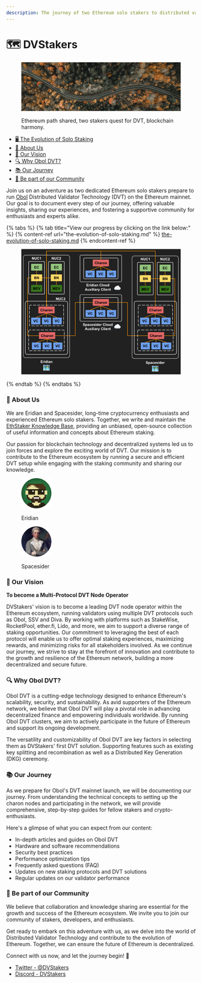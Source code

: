 ```yaml
---
description: The journey of two Ethereum solo stakers to distributed validator staking.
---
```


# 🗺 DVStakers

<figure><img src=".gitbook/assets/Road.jpg" alt="Image of a road"><figcaption><p>Ethereum path shared, two stakers quest for DVT, blockchain harmony.</p></figcaption></figure>

* [🖥 The Evolution of Solo Staking](the-evolution-of-solo-staking.md)
* [🚀 About Us](./#about-us)
* [🎯 Our Vision](./#our-vision)
* [🔍 Why Obol DVT?](./#why-obol-dvt)
* [📚 Our Journey](./#our-journey)
* [💬 Be part of our Community](./#be-part-of-our-community)

Join us on an adventure as two dedicated Ethereum solo stakers prepare to run [Obol](https://obol.tech/) Distributed Validator Technology (DVT) on the Ethereum mainnet. Our goal is to document every step of our journey, offering valuable insights, sharing our experiences, and fostering a supportive community for enthusiasts and experts alike.

{% tabs %}
{% tab title="View our progress by clicking on the link below:" %}
{% content-ref url="the-evolution-of-solo-staking.md" %}
[the-evolution-of-solo-staking.md](the-evolution-of-solo-staking.md)
{% endcontent-ref %}

<figure><img src=".gitbook/assets/image (9).png" alt=""><figcaption></figcaption></figure>
{% endtab %}
{% endtabs %}

### 🚀 About Us

We are Eridian and Spacesider, long-time cryptocurrency enthusiasts and experienced Ethereum solo stakers. Together, we write and maintain the [EthStaker Knowledge Base](https://ethstaker.gitbook.io/ethstaker-knowledge-base/), providing an unbiased, open-source collection of useful information and concepts about Ethereum staking.

Our passion for blockchain technology and decentralized systems led us to join forces and explore the exciting world of DVT. Our mission is to contribute to the Ethereum ecosystem by running a secure and efficient DVT setup while engaging with the staking community and sharing our knowledge.

<div>

<figure><img src=".gitbook/assets/Eridian.png" alt="Eridian"><figcaption><p>Eridian</p></figcaption></figure>

 

<figure><img src=".gitbook/assets/Spacesider.png" alt="Spacesider"><figcaption><p>Spacesider</p></figcaption></figure>

</div>

### 🎯 Our Vision

**To become a Multi-Protocol DVT Node Operator**

DVStakers' vision is to become a leading DVT node operator within the Ethereum ecosystem, running validators using multiple DVT protocols such as Obol, SSV and Diva. By working with platforms such as StakeWise, RocketPool, ether.fi, Lido, and more, we aim to support a diverse range of staking opportunities. Our commitment to leveraging the best of each protocol will enable us to offer optimal staking experiences, maximizing rewards, and minimizing risks for all stakeholders involved. As we continue our journey, we strive to stay at the forefront of innovation and contribute to the growth and resilience of the Ethereum network, building a more decentralized and secure future.

### 🔍 Why Obol DVT?

Obol DVT is a cutting-edge technology designed to enhance Ethereum's scalability, security, and sustainability. As avid supporters of the Ethereum network, we believe that Obol DVT will play a pivotal role in advancing decentralized finance and empowering individuals worldwide. By running Obol DVT clusters, we aim to actively participate in the future of Ethereum and support its ongoing development.

The versatility and customizability of Obol DVT are key factors in selecting them as DVStakers' first DVT solution. Supporting features such as existing key splitting and recombination as well as a Distributed Key Generation (DKG) ceremony.

### 📚 Our Journey

As we prepare for Obol's DVT mainnet launch, we will be documenting our journey. From understanding the technical concepts to setting up the charon nodes and participating in the network, we will provide comprehensive, step-by-step guides for fellow stakers and crypto-enthusiasts.

Here's a glimpse of what you can expect from our content:

* In-depth articles and guides on Obol DVT
* Hardware and software recommendations
* Security best practices
* Performance optimization tips
* Frequently asked questions (FAQ)
* Updates on new staking protocols and DVT solutions
* Regular updates on our validator performance

### 💬 Be part of our Community

We believe that collaboration and knowledge sharing are essential for the growth and success of the Ethereum ecosystem. We invite you to join our community of stakers, developers, and enthusiasts.

Get ready to embark on this adventure with us, as we delve into the world of Distributed Validator Technology and contribute to the evolution of Ethereum. Together, we can ensure the future of Ethereum is decentralized.

Connect with us now, and let the journey begin! 🌟

* [Twitter - @DVStakers](https://twitter.com/DVStakers)
* [Discord - DVStakers](https://discord.gg/VbVwqgSdFD)
